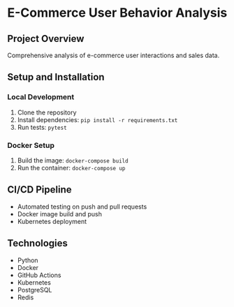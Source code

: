 # E-Commerce User Behavior Analysis

## Project Overview
Comprehensive analysis of e-commerce user interactions and sales data.

## Setup and Installation

### Local Development
1. Clone the repository
2. Install dependencies: `pip install -r requirements.txt`
3. Run tests: `pytest`

### Docker Setup
1. Build the image: `docker-compose build`
2. Run the container: `docker-compose up`

## CI/CD Pipeline
- Automated testing on push and pull requests
- Docker image build and push
- Kubernetes deployment

## Technologies
- Python
- Docker
- GitHub Actions
- Kubernetes
- PostgreSQL
- Redis
